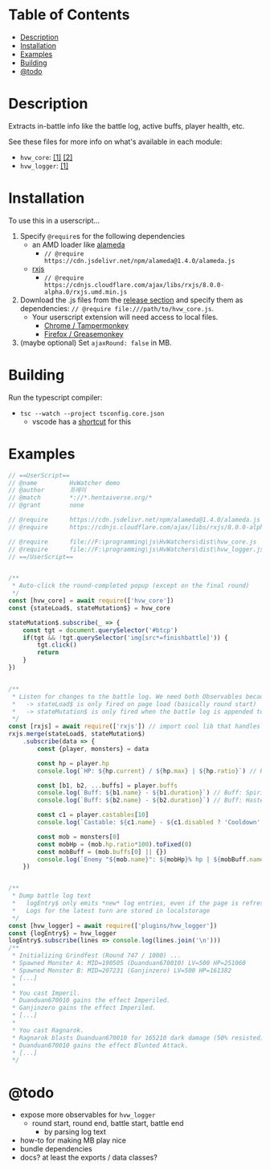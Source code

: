 # Table of Contents
- [Description](#description)
- [Installation](#installation)
- [Examples](#examples)
- [Building](#Building)
- [@todo](#-todo)

# Description

Extracts in-battle info like the battle log, active buffs, player health, etc.

See these files for more info on what's available in each module:
  - `hvw_core`: [[1]](https://github.com/LiteralGenie/HvWatchers/blob/master/hvw_core.ts)
    [[2]](https://github.com/LiteralGenie/HvWatchers/blob/master/classes/serializer.ts#L96) 
  - `hvw_logger`: [[1]](https://github.com/LiteralGenie/HvWatchers/blob/master/plugins/hvw_logger.ts)
# Installation

To use this in a userscript...
1. Specify `@require`s for the following dependencies
    - an AMD loader like [alameda](https://github.com/requirejs/alameda) 
       - `// @require      https://cdn.jsdelivr.net/npm/alameda@1.4.0/alameda.js`
    - [rxjs](https://rxjs.dev/guide/overview)
       - `// @require      https://cdnjs.cloudflare.com/ajax/libs/rxjs/8.0.0-alpha.0/rxjs.umd.min.js`
1. Download the .js files from the [release section](https://github.com/LiteralGenie/HvWatchers/releases) and specify them as dependencies: `// @require file:///path/to/hvw_core.js`.
    - Your userscript extension will need access to local files.
        - [Chrome / Tampermonkey](https://www.tampermonkey.net/faq.php#Q204) 
        - [Firefox / Greasemonkey](https://stackoverflow.com/a/13888886)
1. (maybe optional) Set `ajaxRound: false` in MB.

# Building
Run the typescript compiler:
   - `tsc --watch --project tsconfig.core.json`
        - vscode has a [shortcut](https://code.visualstudio.com/docs/typescript/typescript-compiling#_step-2-run-the-typescript-build) for this


# Examples

```js
// ==UserScript==
// @name         HvWatcher demo
// @author       프레이
// @match        *://*.hentaiverse.org/*
// @grant        none

// @require      https://cdn.jsdelivr.net/npm/alameda@1.4.0/alameda.js
// @require      https://cdnjs.cloudflare.com/ajax/libs/rxjs/8.0.0-alpha.0/rxjs.umd.min.js

// @require      file://F:\programming\js\HvWatchers\dist\hvw_core.js
// @require      file://F:\programming\js\HvWatchers\dist\hvw_logger.js
// ==/UserScript==


/**
 * Auto-click the round-completed popup (except on the final round)
 */
const [hvw_core] = await require(['hvw_core'])
const {stateLoad$, stateMutation$} = hvw_core

stateMutation$.subscribe(_ => {
    const tgt = document.querySelector('#btcp')
    if(tgt && !tgt.querySelector('img[src*=finishbattle]')) {
        tgt.click()
        return
    }
})


/**
 * Listen for changes to the battle log. We need both Observables because...
 *   -> stateLoad$ is only fired on page load (basically round start)
 *   -> stateMutation$ is only fired when the battle log is appended to (so doesn't include round start)
 */
const [rxjs] = await require(['rxjs']) // import cool lib that handles data streams
rxjs.merge(stateLoad$, stateMutation$)
    .subscribe(data => {
        const {player, monsters} = data

        const hp = player.hp
        console.log(`HP: ${hp.current} / ${hp.max} | ${hp.ratio}`) // HP: 20866 / 25633.602373887243 | 0.8140096618357487

        const [b1, b2, ...buffs] = player.buffs
        console.log(`Buff: ${b1.name} - ${b1.duration}`) // Buff: Spirit Shield - NaN
        console.log(`Buff: ${b2.name} - ${b2.duration}`) // Buff: Hastened - 11

        const c1 = player.castables[10]
        console.log(`Castable: ${c1.name} - ${c1.disabled ? 'Cooldown' : 'Available'}`) // Castable: Shockblast | Available

        const mob = monsters[0]
        const mobHp = (mob.hp.ratio*100).toFixed(0)
        const mobBuff = (mob.buffs[0] || {})
        console.log(`Enemy "${mob.name}": ${mobHp}% hp | ${mobBuff.name} (${mobBuff.duration})`) // Enemy "Shadowcat027": 100% hp | Imperiled (40)
    })


/**
 * Dump battle log text
 *   logEntry$ only emits *new* log entries, even if the page is refreshed.
 *   Logs for the latest turn are stored in localstorage
 */
const [hvw_logger] = await require(['plugins/hvw_logger'])
const {logEntry$} = hvw_logger
logEntry$.subscribe(lines => console.log(lines.join('\n')))
/**
 * Initializing Grindfest (Round 747 / 1000) ...
 * Spawned Monster A: MID=190505 (Duanduan670010) LV=500 HP=251060
 * Spawned Monster B: MID=207231 (Ganjinzero) LV=500 HP=161382
 * [...]
 *
 * You cast Imperil.
 * Duanduan670010 gains the effect Imperiled.
 * Ganjinzero gains the effect Imperiled.
 * [...]
 *
 * You cast Ragnarok.
 * Ragnarok blasts Duanduan670010 for 165210 dark damage (50% resisted)
 * Duanduan670010 gains the effect Blunted Attack.
 * [...]
 */
```

# @todo
  - expose more observables for `hvw_logger`
    - round start, round end, battle start, battle end
      - by parsing log text
  - how-to for making MB play nice
  - bundle dependencies
  - docs? at least the exports / data classes?
